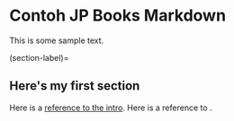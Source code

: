 # Contoh JP Books Markdown

This is some sample text.

(section-label)=
## Here's my first section

Here is a [reference to the intro](intro.md). Here is a reference to [](section-label).